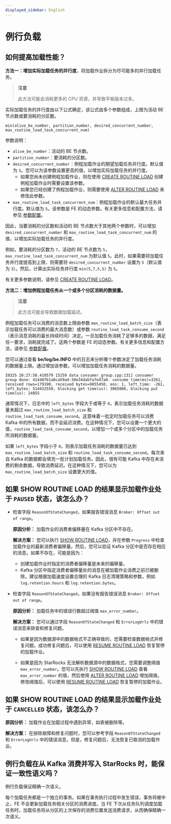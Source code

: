 ```yaml
---
displayed_sidebar: English
---
```


# 例行负载

## 如何提高加载性能？

**方法一：增加实际加载任务的并行度**，将加载作业拆分为尽可能多的并行加载任务。

> **注意**
>
> 此方法可能会消耗更多的 CPU 资源，并导致平板版本过多。

实际加载任务的并行度由以下公式确定，该公式由多个参数组成，上限为活动 BE 节点数或要消耗的分区数。

```Plaintext
min(alive_be_number, partition_number, desired_concurrent_number, max_routine_load_task_concurrent_num)
```

参数说明：

- `alive_be_number`：活动的 BE 节点数。
- `partition_number`：要消耗的分区数。
- `desired_concurrent_number`：例程加载作业的期望加载任务并行度。默认值为 `3`。您可以为该参数设置更高的值，以增加实际加载任务的并行度。
  - 如果您尚未创建例程加载作业，则在使用 [CREATE ROUTINE LOAD](../../sql-reference/sql-statements/data-manipulation/CREATE_ROUTINE_LOAD.md) 创建例程加载作业时需要设置该参数。
  - 如果您已经创建了例程加载作业，则需要使用 [ALTER ROUTINE LOAD](../../sql-reference/sql-statements/data-manipulation/ALTER_ROUTINE_LOAD.md) 来修改此参数。
- `max_routine_load_task_concurrent_num`：例程加载作业的默认最大任务并行度。默认值为 `5`。该参数是 FE 的动态参数。有关更多信息和配置方法，请参见 [参数配置](../../administration/FE_configuration.md#loading-and-unloading)。

因此，当要消耗的分区数和活动的 BE 节点数大于其他两个参数时，可以增加 `desired_concurrent_number` 和 `max_routine_load_task_concurrent_num` 的值，以增加实际加载任务的并行度。

例如，要消耗的分区数为 `7`，活动的 BE 节点数为 `5`，`max_routine_load_task_concurrent_num` 为默认值 `5`。此时，如果需要将加载任务并行度提高到上限，则需要将 `desired_concurrent_number` 设置为 `5`（默认值为 `3`）。然后，计算出实际任务并行度 `min(5,7,5,5)` 为 `5`。

有关更多参数说明，请参见 [CREATE ROUTINE LOAD](../../sql-reference/sql-statements/data-manipulation/CREATE_ROUTINE_LOAD.md)。

**方法二：增加例程加载任务从一个或多个分区消耗的数据量。**

> **注意**
>
> 此方法可能会导致数据加载延迟。

例程加载任务可以消费的消息数上限由参数 `max_routine_load_batch_size`（表示加载任务可以消费的最大消息数）或参数 `routine_load_task_consume_second`（表示消息消耗的最长持续时间）决定。一旦加载任务消耗了足够多的数据，满足任一要求，消耗就完成了。这两个参数是 FE 的动态参数。有关更多信息和配置方法，请参见 [参数配置](../../administration/FE_configuration.md#loading-and-unloading)。

您可以通过查看 **be/log/be.INFO** 中的日志来分析哪个参数决定了加载任务消耗的数据量上限。通过增加该参数，可以增加加载任务消耗的数据量。

```Plaintext
I0325 20:27:50.410579 15259 data_consumer_group.cpp:131] consumer group done: 41448fb1a0ca59ad-30e34dabfa7e47a0. consume time(ms)=3261, received rows=179190, received bytes=9855450, eos: 1, left_time: -261, left_bytes: 514432550, blocking get time(us): 3065086, blocking put time(us): 24855
```

通常情况下，日志中的 `left_bytes` 字段大于或等于 `0`，表示加载任务消耗的数据量未超过 `max_routine_load_batch_size` 和 `routine_load_task_consume_second`。这意味着一批定时加载任务可以消费 Kafka 中的所有数据，而不会延迟消费。在这种情况下，您可以设置一个更大的值，`routine_load_task_consume_second`，以增加一个或多个分区中的加载任务所消耗的数据量。

如果 `left_bytes` 字段小于 `0`，则表示加载任务消耗的数据量已达到 `max_routine_load_batch_size` 和 `routine_load_task_consume_second`。每次来自 Kafka 的数据都会填充一批计划加载任务。因此，很有可能 Kafka 中存在未消费的剩余数据，导致消费延迟。在这种情况下，您可以为 `max_routine_load_batch_size` 设置更大的值。

## 如果 SHOW ROUTINE LOAD 的结果显示加载作业处于 `PAUSED` 状态，该怎么办？

- 检查字段 `ReasonOfStateChanged`，如果报告错误消息 `Broker: Offset out of range`。

  **原因分析：** 加载作业的消费者偏移量在 Kafka 分区中不存在。

  **解决方案：** 您可以执行 [SHOW ROUTINE LOAD](../../sql-reference/sql-statements/data-manipulation/SHOW_ROUTINE_LOAD.md)，并在参数 `Progress` 中检查加载作业的最新消费者偏移量。然后，您可以验证 Kafka 分区中是否存在相应的消息。如果不存在，可能是因为：

  - 创建加载作业时指定的消费者偏移量是未来的偏移量。
  - Kafka 分区中指定消费者偏移量处的消息在被加载作业消费之前已被删除。建议根据加载速度设置合理的 Kafka 日志清理策略和参数，例如 `log.retention.hours` 和 `log.retention.bytes`。

- 检查字段 `ReasonOfStateChanged`，如果没有报告错误消息 `Broker: Offset out of range`。

  **原因分析：** 加载任务中的错误行数超过阈值 `max_error_number`。

  **解决方案：** 您可以通过字段 `ReasonOfStateChanged` 和 `ErrorLogUrls` 中的错误消息来排查和修复问题。

  - 如果是因为数据源中的数据格式不正确导致的，您需要检查数据格式并修复问题。成功修复问题后，可以使用 [RESUME ROUTINE LOAD](../../sql-reference/sql-statements/data-manipulation/RESUME_ROUTINE_LOAD.md) 恢复暂停的加载作业。

  - 如果是因为 StarRocks 无法解析数据源中的数据格式，您需要调整阈值 `max_error_number`。您可以先执行 [SHOW ROUTINE LOAD](../../sql-reference/sql-statements/data-manipulation/SHOW_ROUTINE_LOAD.md) 查看 `max_error_number` 的值，然后使用 [ALTER ROUTINE LOAD](../../sql-reference/sql-statements/data-manipulation/ALTER_ROUTINE_LOAD.md) 增加阈值。修改阈值后，可以使用 [RESUME ROUTINE LOAD](../../sql-reference/sql-statements/data-manipulation/RESUME_ROUTINE_LOAD.md) 恢复暂停的加载作业。

## 如果 SHOW ROUTINE LOAD 的结果显示加载作业处于 `CANCELLED` 状态，该怎么办？

  **原因分析：** 加载作业在加载过程中遇到异常，如表被删除等。

  **解决方案：** 在排除故障和修复问题时，您可以参考字段 `ReasonOfStateChanged` 和 `ErrorLogUrls` 中的错误消息。但是，修复问题后，无法恢复已取消的加载作业。

## 例行负载在从 Kafka 消费并写入 StarRocks 时，能保证一致性语义吗？

   例行负载保证精确一次语义。

   每个加载任务都是一个独立的事务。如果在事务执行过程中发生错误，事务将被中止，FE 不会更新加载任务相关分区的消费进度。当 FE 下次从任务队列调度加载任务时，加载任务将从分区的上次保存的消费位置发送消费请求，从而确保精确一次语义。
